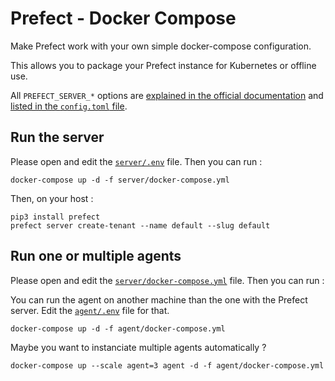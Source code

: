 # Prefect - Docker Compose

Make Prefect work with your own simple docker-compose configuration.

This allows you to package your Prefect instance for Kubernetes or offline use.

All `PREFECT_SERVER_*` options are [explained in the official documentation](https://docs.prefect.io/core/concepts/configuration.html#environment-variables) and [listed in the `config.toml` file](https://github.com/PrefectHQ/prefect/blob/master/src/prefect/config.toml).

## Run the server

Please open and edit the [`server/.env`](./server/.env) file. Then you can run :

```console
docker-compose up -d -f server/docker-compose.yml
```

Then, on your host :

```console
pip3 install prefect
prefect server create-tenant --name default --slug default
```

## Run one or multiple agents

Please open and edit the [`server/docker-compose.yml`](./server/docker-compose.yml) file. Then you can run :

You can run the agent on another machine than the one with the Prefect server. Edit the [`agent/.env`](./agent/.env) file for that.

```console
docker-compose up -d -f agent/docker-compose.yml
```

Maybe you want to instanciate multiple agents automatically ?

```console
docker-compose up --scale agent=3 agent -d -f agent/docker-compose.yml
```
